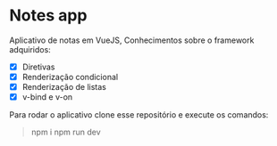 # Notes app

Aplicativo de notas em VueJS, Conhecimentos sobre o framework adquiridos:

  - [x] Diretivas
  - [x] Renderização condicional
  - [x] Renderização de listas
  - [x] v-bind e v-on

Para rodar o aplicativo clone esse repositório e execute os comandos:

> npm i
> npm run dev